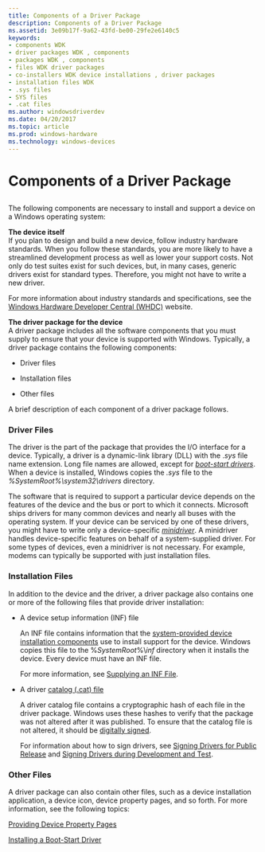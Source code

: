 ```yaml
---
title: Components of a Driver Package
description: Components of a Driver Package
ms.assetid: 3e09b17f-9a62-43fd-be00-29fe2e6140c5
keywords:
- components WDK
- driver packages WDK , components
- packages WDK , components
- files WDK driver packages
- co-installers WDK device installations , driver packages
- installation files WDK
- .sys files
- SYS files
- .cat files
ms.author: windowsdriverdev
ms.date: 04/20/2017
ms.topic: article
ms.prod: windows-hardware
ms.technology: windows-devices
---
```


# Components of a Driver Package


## <a href="" id="ddk-components-of-a-driver-package-pg"></a>


The following components are necessary to install and support a device on a Windows operating system:

<a href="" id="the-device-itself"></a>**The device itself**  
If you plan to design and build a new device, follow industry hardware standards. When you follow these standards, you are more likely to have a streamlined development process as well as lower your support costs. Not only do test suites exist for such devices, but, in many cases, generic drivers exist for standard types. Therefore, you might not have to write a new driver.

For more information about industry standards and specifications, see the [Windows Hardware Developer Central (WHDC)](http://go.microsoft.com/fwlink/p/?linkid=8703) website.

<a href="" id="the-driver-package-for-the-device"></a>**The driver package for the device**  
A driver package includes all the software components that you must supply to ensure that your device is supported with Windows. Typically, a driver package contains the following components:

-   Driver files

-   Installation files

-   Other files

A brief description of each component of a driver package follows.

### Driver Files

The driver is the part of the package that provides the I/O interface for a device. Typically, a driver is a dynamic-link library (DLL) with the .*sys* file name extension. Long file names are allowed, except for [*boot-start drivers*](https://msdn.microsoft.com/library/windows/hardware/ff556272#wdkgloss-boot-start-driver). When a device is installed, Windows copies the *.sys* file to the *%SystemRoot%\\system32\\drivers* directory.

The software that is required to support a particular device depends on the features of the device and the bus or port to which it connects. Microsoft ships drivers for many common devices and nearly all buses with the operating system. If your device can be serviced by one of these drivers, you might have to write only a device-specific [*minidriver*](https://msdn.microsoft.com/library/windows/hardware/ff556308#wdkgloss-minidriver). A minidriver handles device-specific features on behalf of a system-supplied driver. For some types of devices, even a minidriver is not necessary. For example, modems can typically be supported with just installation files.

### Installation Files

In addition to the device and the driver, a driver package also contains one or more of the following files that provide driver installation:

-   A device setup information (INF) file

    An INF file contains information that the [system-provided device installation components](system-provided-device-installation-components.md) use to install support for the device. Windows copies this file to the %*SystemRoot*%\\*inf* directory when it installs the device. Every device must have an INF file.

    For more information, see [Supplying an INF File](supplying-an-inf-file.md).

-   A driver [catalog (.cat) file](catalog-files.md)

    A driver catalog file contains a cryptographic hash of each file in the driver package. Windows uses these hashes to verify that the package was not altered after it was published. To ensure that the catalog file is not altered, it should be [digitally signed](digital-signatures.md).

    For information about how to sign drivers, see [Signing Drivers for Public Release](signing-drivers-for-public-release.md) and [Signing Drivers during Development and Test](signing-drivers-during-development-and-test.md).

### Other Files

A driver package can also contain other files, such as a device installation application, a device icon, device property pages, and so forth. For more information, see the following topics:

[Providing Device Property Pages](providing-device-property-pages.md)

[Installing a Boot-Start Driver](installing-a-boot-start-driver.md)

 

 





